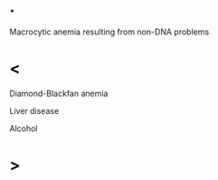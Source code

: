 # .

Macrocytic anemia resulting from non-DNA problems

# <

Diamond-Blackfan anemia

Liver disease

Alcohol

# >
